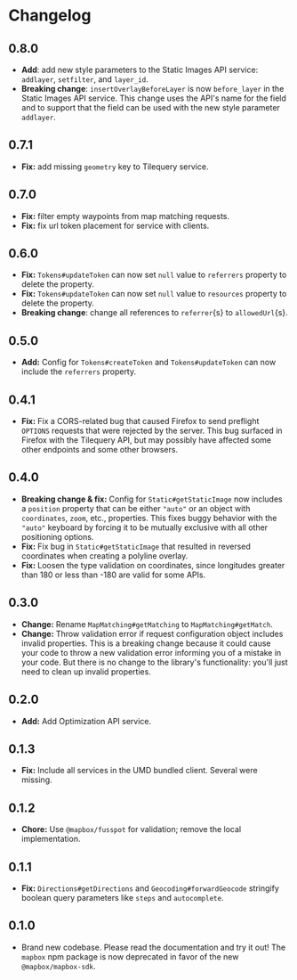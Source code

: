 # Changelog

## 0.8.0

- **Add**: add new style parameters to the Static Images API service: `addlayer`, `setfilter`, and `layer_id`.
- **Breaking change**: `insertOverlayBeforeLayer` is now `before_layer` in the Static Images API service. This change uses the API's name for the field and to support that the field can be used with the new style parameter `addlayer`.

## 0.7.1

- **Fix:** add missing `geometry` key to Tilequery service.

## 0.7.0

- **Fix:** filter empty waypoints from map matching requests.
- **Fix:** fix url token placement for service with clients.

## 0.6.0

- **Fix:** `Tokens#updateToken` can now set `null` value to `referrers` property to delete the property.
- **Fix:** `Tokens#updateToken` can now set `null` value to `resources` property to delete the property.
- **Breaking change**: change all references to `referrer`{s} to `allowedUrl`{s}.

## 0.5.0

- **Add:** Config for `Tokens#createToken` and `Tokens#updateToken` can now include the `referrers` property.

## 0.4.1

- **Fix:** Fix a CORS-related bug that caused Firefox to send preflight `OPTIONS` requests that were rejected by the server. This bug surfaced in Firefox with the Tilequery API, but may possibly have affected some other endpoints and some other browsers.

## 0.4.0

- **Breaking change & fix:** Config for `Static#getStaticImage` now includes a `position` property that can be either `"auto"` or an object with `coordinates`, `zoom`, etc., properties. This fixes buggy behavior with the `"auto"` keyboard by forcing it to be mutually exclusive with all other positioning options.
- **Fix:** Fix bug in `Static#getStaticImage` that resulted in reversed coordinates when creating a polyline overlay.
- **Fix:** Loosen the type validation on coordinates, since longitudes greater than 180 or less than -180 are valid for some APIs.

## 0.3.0

- **Change:** Rename `MapMatching#getMatching` to `MapMatching#getMatch`.
- **Change:** Throw validation error if request configuration object includes invalid properties. This is a breaking change because it could cause your code to throw a new validation error informing you of a mistake in your code. But there is no change to the library's functionality: you'll just need to clean up invalid properties.

## 0.2.0

- **Add:** Add Optimization API service.

## 0.1.3

- **Fix:** Include all services in the UMD bundled client. Several were missing.

## 0.1.2

- **Chore:** Use `@mapbox/fusspot` for validation; remove the local implementation.

## 0.1.1

- **Fix:** `Directions#getDirections` and `Geocoding#forwardGeocode` stringify boolean query parameters like `steps` and `autocomplete`.

## 0.1.0

- Brand new codebase. Please read the documentation and try it out! The `mapbox` npm package is now deprecated in favor of the new `@mapbox/mapbox-sdk`.
